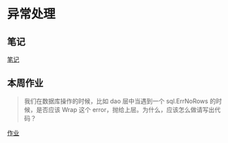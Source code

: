 # 异常处理

## 笔记

[笔记](异常处理.md)


## 本周作业

> 我们在数据库操作的时候，比如 dao 层中当遇到一个 sql.ErrNoRows 的时候，是否应该 Wrap 这个 error，抛给上层。为什么，应该怎么做请写出代码？

 [作业](main.go)



